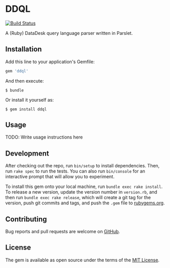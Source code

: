 # DDQL

[![Build Status](https://travis-ci.com/iss-lab/DDQL.svg?branch=master)](https://travis-ci.com/iss-lab/DDQL)

A (Ruby) DataDesk query language parser written in Parslet.

## Installation

Add this line to your application's Gemfile:

```ruby
gem 'ddql'
```

And then execute:

    $ bundle

Or install it yourself as:

    $ gem install ddql

## Usage

TODO: Write usage instructions here

## Development

After checking out the repo, run `bin/setup` to install dependencies. Then,
run `rake spec` to run the tests. You can also run `bin/console` for an
interactive prompt that will allow you to experiment.

To install this gem onto your local machine, run `bundle exec rake install`.
To release a new version, update the version number in `version.rb`, and then
run `bundle exec rake release`, which will create a git tag for the version,
push git commits and tags, and push the `.gem` file to [rubygems.org](https://rubygems.org).

## Contributing

Bug reports and pull requests are welcome on [GitHub](https://github.com/iss-lab/ddql).

## License

The gem is available as open source under the terms of the [MIT License](https://opensource.org/licenses/MIT).

